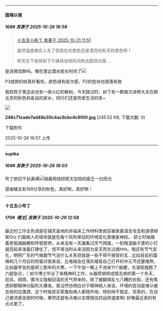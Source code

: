 ﻿
*****

####  国境以南  
##### 168#       发表于 2025-10-26 16:58

<blockquote><a href="httphttps://stage1st.com/2b/forum.php?mod=redirect&amp;goto=findpost&amp;pid=68603515&amp;ptid=2257989" target="_blank">十五支小布丁 发表于 2025-10-21 11:51</a>

虽然温度确实入冬了但现在的景色还是漂亮的秋天的景色呀！

昨天在下夜班和下午继续坐班的间隙去医院对面 ...</blockquote>
是说微信群吗，俺在里边潜水挺长时间了<img src="https://static.stage1st.com/image/smiley/face2017/044.png" referrerpolicy="no-referrer">

P3成排的树真好看哇，颜色很有层次感，P2的色块也错落有致

我校院子里这会也有一排火红的枫树，今天路过时，树下有一群南方进修大夫在聊北京的秋色和各自的家乡。同行们还是热爱生活的多~

<img src="https://img.stage1st.com/forum/202510/26/165711upyybr2ppyd92gup.jpg" referrerpolicy="no-referrer">

<strong>246c71cade7ad48e30c4ac9cbc4c6f00.jpg</strong> (245.52 KB, 下载次数: 0)

下载附件

2025-10-26 16:57 上传


*****

####  supika  
##### 169#       发表于 2025-10-26 18:03

布丁依旧干劲满满<img src="https://static.stage1st.com/image/smiley/animal2017/008.png" referrerpolicy="no-referrer">隔着网线把周天加班的疲乏一扫而光

感谢楼主和168分享的秋色，真好啊，真好啊！


*****

####  十五支小布丁  
##### 170#         楼主| 发表于 2025-10-29 12:58

最近的工作主色调是在铺天盖地的非临床工作材料里疯狂被家属语言攻击和道德绑架Orz
们脑病人的宿命就是在每个风吹草动的环境变化里绷紧神经。
硕士时候跟着老板搞脑梗和呼吸暂停，从来没有一天漏看过天气预报，一到降温脑子里的小灯就亮起来准备打硬仗了，怪不得当时从来没因为变天而生过病hhh。哦还有节气变化，明明广东的气候跟节气没什么关系但就是一些不得不接受的玄...比如目前的霜降和几个月后的惊蛰对我来说，比电梯会在落灰楼层自己打开的中元节还要难熬，比如最夸张的是研三那年的大寒，一下午加一晚上干进来11个脑梗，光溶栓就跑了六趟急诊，（
如今博士毕业了来精神科工作，从器质病转成情志病的第一个冬天，狂风、阴雨、骤冷又隐秘回温的天气带来的，除了被翻得乱七八糟的衣柜，还有焦虑抑郁精神分裂的大爆发。我当然也明白对于精神病人来说，环境的变动是难以被忽视的应激源，这个时候其实家属和病人都格外地、特别地不稳定，但真的，在自己被流感击倒的时候，果然还是有点难以支撑既往的运转速度啊/
好像最近真的有点点累了。

